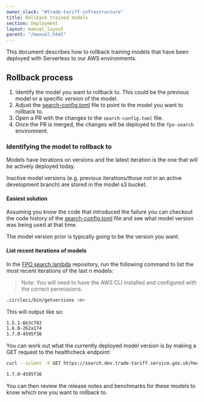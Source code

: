 ```yaml
---
owner_slack: "#trade-tariff-infrastructure"
title: Rollback trained models
section: Deployment
layout: manual_layout
parent: "/manual.html"
---
```


This document describes how to rollback training models that have been deployed with Serverless to
our AWS environments.

## Rollback process

1. Identify the model you want to rollback to. This could be the previous model or a specific version of the model.
2. Adjust the [search-config.toml][search-config] file to point to the model you want to rollback to.
3. Open a PR with the changes to the `search-config.toml` file.
4. Once the PR is merged, the changes will be deployed to the `fpo-search` environment.

### Identifying the model to rollback to

Models have iterations on versions and the latest iteration is the one that will be actively deployed today.

Inactive model versions (e.g. previous iterations/those not in an active development branch) are stored in the model s3 bucket.

#### Easiest solution

Assuming you know the code that introduced the failure you can checkout the code history of the [search-config.toml][search-config] file and see what model version was being used at that time.

The model version prior is typically going to be the version you want.

#### List recent iterations of models

In the [FPO search lambda][fpo-search-lambda-repo] repository, run the following command to list the most recent iterations of the last n models:

> Note: You will need to have the AWS CLI installed and configured with the correct permissions.

```bash
.circleci/bin/getversions <n>
```

This will output like so:

```bash
1.5.1-6b3c782
1.6.0-262a174
1.7.0-4595f36
```

You can work out what the currently deployed model version is by making a GET request to the healthcheck endpoint:

```bash
curl --silent -X GET https://search.dev.trade-tariff.service.gov.uk/healthcheck -H 'Content-Type: application/json' | jq -r '.model_version'

1.7.0-4595f36
```

You can then review the release notes and benchmarks for these models to know which one you want to rollback to.

[search-config]: https://github.com/trade-tariff/trade-tariff-lambdas-fpo-search/blob/main/search-config.toml
[fpo-search-lambda-repo]: https://github.com/trade-tariff/trade-tariff-lambdas-fpo-search
